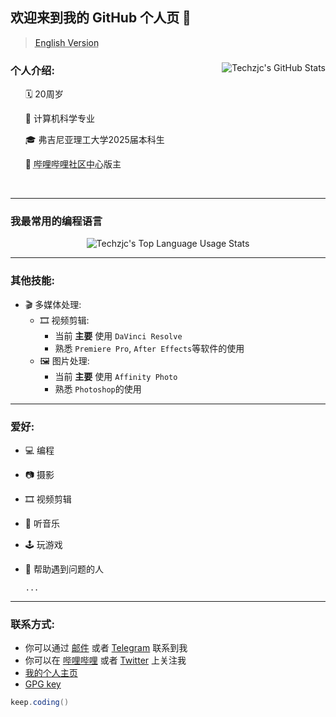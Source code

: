 ## 欢迎来到我的 GitHub 个人页 👋

> <a href="./README.md" style="text-decoration: underline dotted;">English Version</a>

<div>
<img align="right" src="https://vercel-g497813927.vercel.app/api?username=g497813927&count_private=true&show_icons=true&include_all_commits=true" alt="Techzjc's GitHub Stats">
<h3>个人介绍:</h3>
<ul> 🗓 20周岁</ul>
<ul> 🎒 计算机科学专业</ul>
<ul> 🎓 弗吉尼亚理工大学2025届本科生</ul>
<ul> 📝 <a href="https://www.bilibili.com/blackboard/activity-5zJxM3spoS.html" style="text-decoration: underline dotted;">哔哩哔哩社区中心</a>版主</ul>
<br>
</div>



---

### 我最常用的编程语言

<div align=center>
<img src="https://vercel-g497813927.vercel.app/api/top-langs/?username=g497813927&langs_count=8&layout=compact" alt="Techzjc's Top Language Usage Stats">
</div>

---

### 其他技能:

* 🎬 多媒体处理:
  * 🎞 视频剪辑:
    * 当前 **主要** 使用  `DaVinci Resolve`
    * 熟悉 `Premiere Pro`, `After Effects`等软件的使用
  * 🖼 图片处理:
    * 当前 **主要** 使用  `Affinity Photo`
    * 熟悉 `Photoshop`的使用

---

### 爱好:

* 💻 编程

* 📷 摄影

* 🎞 视频剪辑

* 🎵 听音乐

* 🕹 玩游戏

* 👋 帮助遇到问题的人

  `...`

---

### 联系方式:

* 你可以通过 [邮件](mailto:admin@techzjc.com) 或者 [Telegram](https://t.me/techzjc) 联系到我
* 你可以在 [哔哩哔哩](https://space.bilibili.com/30023942) 或者 [Twitter](https://twitter.com/techzjc) 上关注我
* [我的个人主页](https://www.techzjc.com/index_en-US.html)
* [GPG key](https://github.com/g497813927.gpg)

```java
keep.coding()
```
